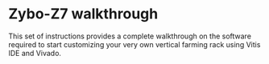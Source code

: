 # Zybo-Z7 walkthrough
This set of instructions provides a complete walkthrough on the software required to start customizing your very own vertical farming rack using Vitis IDE and Vivado.
